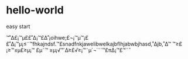 # hello-world
easy start

™˚∆£¡™µ££˚∆¡™£∆˚¡oihwe;£¬¡™µ™¡££˚∆¡™µ¡≤˜™fhkajndsf.™£snadfnkjawelibwelkajbflhjabwbjhasd,˚∆jb,˚∆™
™≥£¡≥™≤µ£≥µ¡™ £µ˜™ ≥µ¡√™˙∆≥£√≥¡™˜µ´¬˙¨˙™£π∆¡™£™¨ˆ
